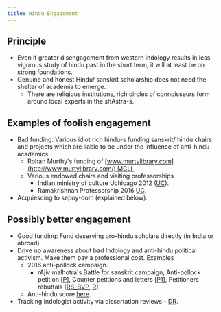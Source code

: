 ```yaml
---
title: Hindu Engagement
---
```



## Principle
- Even if greater disengagement from western indology results in less vigorous study of hindu past in the short term, it will at least be on strong foundations.
- Genuine and honest Hindu/ sanskrit scholarship does not need the shelter of academia to emerge.
    - There are religious institutions, rich circles of connoisseurs form around local experts in the shAstra-s.

## Examples of foolish engagement
- Bad funding: Various idiot rich hindu-s funding sanskrit/ hindu chairs and projects which are liable to be under the influence of anti-hindu academics.
    - Rohan Murthy's funding of [www.murtylibrary.com](http://www.murtylibrary.com/) MCLI .
    - Various endowed chairs and visiting professorships
        - Indian ministry of culture Uchicago 2012 ([UC](http://news.uchicago.edu/article/2012/01/24/new-chair-indian-studies-commemorate-hindu-spiritual-leader)).
        - Ramakrishnan Professorship 2016 [UC](http://news.uchicago.edu/article/2016/01/26/ramakrishnan-professorship-support-study-sanskrit).
- Acquiescing to sepoy-dom (explained below).

## Possibly better engagement
- Good funding: Fund deserving pro-hindu scholars directly (in India or abroad).
- Drive up awareness about bad Indology and anti-hindu political activism. Make them pay a professional cost. Examples
    - 2016 anti-pollock campaign.
        - rAjiv malhotra's Battle for sanskrit campaign, Anti-pollock petition \[[P](https://www.change.org/p/mr-n-r-narayana-murthy-and-mr-rohan-narayan-murty-removal-of-prof-sheldon-pollock-as-mentor-and-chief-editor-of-murty-classical-library)\], Counter petitions and letters \[[P1](https://www.change.org/p/mr-rohan-narayan-murty-rebuttal-to-removal-of-sheldon-pollock-as-mentor-chief-editor-of-murty-classical-library)\], Petitioners rebuttals \[[RS_BVP](https://groups.google.com/d/msg/bvparishat/7496FVsX3UI/gC6CCjAGJAAJ), [R](http://www.dnaindia.com/india/report-why-prof-pollock-doesn-t-complain-about-iraq-invasion-but-protests-happenings-in-jnu-prof-ramakrishnan-2185739)\]
    - Anti-hindu score [here](https://docs.google.com/spreadsheets/d/1scW5CxCj7ylkDOSpmsWQrgSFA_C5FKqqviISk6o7ESI/pubhtml#).
- Tracking Indologist activity via dissertation reviews - [DR](http://dissertationreviews.org/east-south-and-southeast-asia/south-asian-studies).


